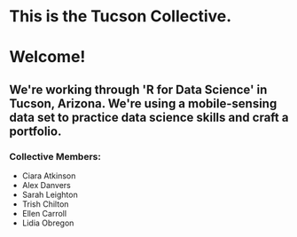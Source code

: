 # This is the Tucson Collective.

# Welcome! 

## We're working through 'R for Data Science' in Tucson, Arizona. We're using a mobile-sensing data set to practice data science skills and craft a portfolio. 


### Collective Members:
- Ciara Atkinson
- Alex Danvers
- Sarah Leighton
- Trish Chilton
- Ellen Carroll
- Lidia Obregon

